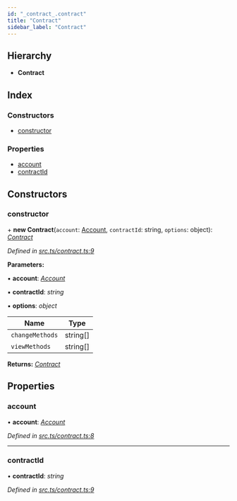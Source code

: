 ```yaml
---
id: "_contract_.contract"
title: "Contract"
sidebar_label: "Contract"
---
```


## Hierarchy

* **Contract**

## Index

### Constructors

* [constructor](_contract_.contract.md#constructor)

### Properties

* [account](_contract_.contract.md#account)
* [contractId](_contract_.contract.md#contractid)

## Constructors

###  constructor

\+ **new Contract**(`account`: [Account](_account_.account.md), `contractId`: string, `options`: object): *[Contract](_contract_.contract.md)*

*Defined in [src.ts/contract.ts:9](https://github.com/nearprotocol/nearlib/blob/a71bd4f/src.ts/contract.ts#L9)*

**Parameters:**

▪ **account**: *[Account](_account_.account.md)*

▪ **contractId**: *string*

▪ **options**: *object*

Name | Type |
------ | ------ |
`changeMethods` | string[] |
`viewMethods` | string[] |

**Returns:** *[Contract](_contract_.contract.md)*

## Properties

###  account

• **account**: *[Account](_account_.account.md)*

*Defined in [src.ts/contract.ts:8](https://github.com/nearprotocol/nearlib/blob/a71bd4f/src.ts/contract.ts#L8)*

___

###  contractId

• **contractId**: *string*

*Defined in [src.ts/contract.ts:9](https://github.com/nearprotocol/nearlib/blob/a71bd4f/src.ts/contract.ts#L9)*
